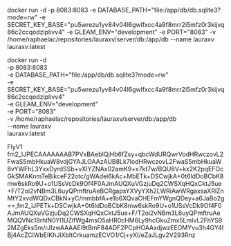 docker run -d -p 8083:8083 -e DATABASE_PATH="file:/app/db/db.sqlite3?mode=rw" -e SECRET_KEY_BASE="pu5wrezu1yv84v04l6gwlfxcc4a9f8mrr2i5mfz0r3kijvq86c2ccqodziplivv4" -e GLEAM_ENV="development" -e PORT="8083" -v /home/raphaelac/repositories/lauraxv/server/db:/app/db --name lauraxv lauraxv:latest

docker run -d \
  -p 8083:8083 \
  -e DATABASE_PATH="file:/app/db/db.sqlite3?mode=rw" \
  -e SECRET_KEY_BASE="pu5wrezu1yv84v04l6gwlfxcc4a9f8mrr2i5mfz0r3kijvq86c2ccqodziplivv4" \
  -e GLEAM_ENV="development" \
  -e PORT="8083" \
  -v /home/raphaelac/repositories/lauraxv/server/db:/app/db \
  --name lauraxv \
  lauraxv:latest

FlyV1 fm2_lJPECAAAAAAAB7PVxBAebIQjHb6fZsy+qbcWdURQwrVodHRwczovL2FwaS5mbHkuaW8vdjGYAJLOAAzAUB8Lk7lodHRwczovL2FwaS5mbHkuaW8vYWFhL3YxxDyrdSSb+vXIYZNAx02amK9+x7kt7w/BQU8V+kx2K2pqEFOcGkSMAKnmTeBikceF22otc/gWAdei6kAc+MbETk+DSCwjkA+0t6ldDoBCbK8mw6skRo9U+o1USsVcDk9Of4F0AJmAUQXuVGzjuDq2CWSXqHQxCktJ5ue+F/T2oi2vNBm3L6uyQPmftruAeBCRgapsYXVyYXh2LWRiAwWRgaxsaXRlZnMtY2xvdWQDxCBkN+yC/mmbbfA+e1b6XQvaCHEFmYWgnQDey+a6JaBo2g==,fm2_lJPETk+DSCwjkA+0t6ldDoBCbK8mw6skRo9U+o1USsVcDk9Of4F0AJmAUQXuVGzjuDq2CWSXqHQxCktJ5ue+F/T2oi2vNBm3L6uyQPmftruAeMQQVNc18rhlN0Yl1UZlfWg4msO5aHR0cHM6Ly9hcGkuZmx5LmlvL2FhYS92MZgEks5m/rJIzwAAAAEi9tBmF84ADF2PCpHOAAxdjwzEEOMYvu3h4GY4IBj4AcZClWbEIKhJiXbltCrkuamzECVO1/Cj+yXI/eZaJLgv2V293Rnz

